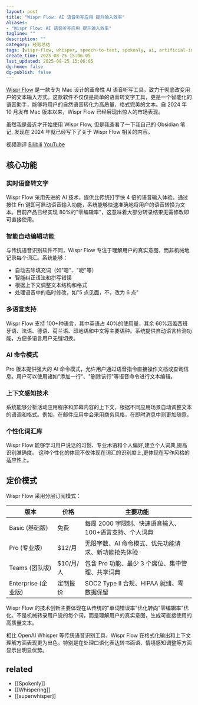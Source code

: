 ```yaml
---
layout: post
title: "Wispr Flow: AI 语音听写应用 提升输入效率"
aliases:
- "Wispr Flow: AI 语音听写应用 提升输入效率"
tagline: ""
description: ""
category: 经验总结
tags: [wispr-flow, whisper, speech-to-text, spokenly, ai, artificial-intelligence]
create_time: 2025-08-25 15:06:05
last_updated: 2025-08-25 15:06:05
dg-home: false
dg-publish: false
---
```


[Wispr Flow](https://gtk.pw/wispr) 是一款专为 Mac 设计的革命性 AI 语音听写工具，致力于彻底改变用户的文本输入方式。这款软件不仅仅是简单的语音转文字工具，更是一个智能化的语音助手，能够将用户的自然语音转化为高质量、格式完美的文本。自 2024 年 10 月发布 Mac 版本以来，Wispr Flow 已经展现出惊人的市场表现。

虽然我是最近才开始使用 Wispr Flow, 但是我查看了一下我自己的 Obsidian 笔记, 发现在 2024 年就已经写下了关于 Wispr Flow 相关的内容。

视频测评 [Bilibili](https://www.bilibili.com/video/BV1BFbrzvEui/) [YouTube](https://www.youtube.com/watch?v=001os1rd7lQ)

## 核心功能

### 实时语音转文字

Wispr Flow 采用先进的 AI 技术，提供比传统打字快 4 倍的语音输入体验。通过按住 Fn 键即可启动语音输入功能，系统能够快速准确地将用户的语音转换为文本。目前产品已经实现 80%的"零编辑率"，这意味着大部分转录结果无需修改即可直接使用。

### 智能自动编辑功能

与传统语音识别软件不同，Wispr Flow 专注于理解用户的真实意图，而非机械地记录每个词汇。系统能够：

- 自动去除填充词（如"嗯"、"呃"等）
- 智能纠正语法和拼写错误
- 根据上下文调整文本结构和格式
- 处理语音中的临时修改，如"5 点见面，不，改为 6 点"

### 多语言支持

Wispr Flow 支持 100+种语言，其中英语占 40%的使用量，其余 60%涵盖西班牙语、法语、德语、荷兰语、印地语和中文等主要语种。系统提供自动语言检测功能，方便多语言用户无缝切换。

### AI 命令模式

Pro 版本提供强大的 AI 命令模式，允许用户通过语音指令直接操作文档或查询信息。用户可以使用诸如"添加一行"、"删除该行"等语音命令进行文本编辑。

### 上下文感知技术

系统能够分析活动应用程序和屏幕内容的上下文，根据不同应用场景自动调整文本的语调和格式。例如，在邮件应用中会采用商务风格，在即时消息中则更加随意。

### 个性化词汇库

Wispr Flow 能够学习用户说话的习惯、专业术语和个人偏好,建立个人词典,提高识别准确度。 这种个性化的体现不仅体现在词汇的识别度上,更体现在写作风格的适应性上。

## 定价模式

Wispr Flow 采用分层订阅模式：

| 版本                | 价格      | 主要功能                                               |
| ------------------- | --------- | ------------------------------------------------------ |
| Basic (基础版)      | 免费      | 每周 2000 字限制、快速语音输入、100+语言支持、个人词典 |
| Pro (专业版)        | $12/月    | 无限字数、AI 命令模式、优先功能请求、新功能抢先体验    |
| Teams (团队版)      | $10/月/人 | 包含 Pro 功能、最少 3 个席位、集中管理、共享词典       |
| Enterprise (企业版) | 定制报价  | SOC2 Type II 合规、HIPAA 就绪、零数据保留              |

Wispr Flow 的技术创新主要体现在从传统的"单词错误率"优化转向"零编辑率"优化。不是机械转录用户说的每个词，而是理解用户的真实意图，生成可直接使用的高质量文本。

相比 OpenAI Whisper 等传统语音识别工具，Wispr Flow 在格式化输出和上下文理解方面表现更为出色。特别是在处理口语化表达转书面语、情境感知调整等方面显示出明显优势。

## related

- [[Spokenly]]
- [[Whispering]]
- [[superwhisper]]
